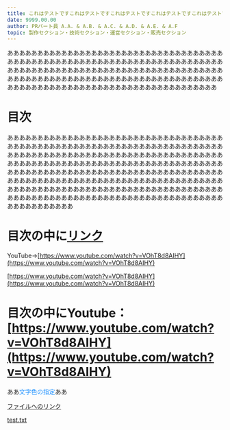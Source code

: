 ```yaml
---
title: これはテストですこれはテストですこれはテストですこれはテストですこれはテストですこれはテストですこれはテストですこれはテストです
date: 9999.00.00
author: PRパート員 A.A. & A.B. & A.C. & A.D. & A.E. & A.F
topic: 製作セクション・技術セクション・運営セクション・販売セクション
---
```


あああああああああああああああああああああああああああああああああああああああああああああああああああああああああああああああああああああああああああああああああああああああああああああああああああああああああああああああああああああああああああああああああああああああああああああああああああああああああああああああああああああああああああああああああああ

# 目次

あああああああああああああああああああああああああああああああああああああああああああああああああああああああああああああああああああああああああああああああああああああああああああああああああああああああああああああああああああああああああああああああああああああああああああああああああああああああああああああああああああああああああああああああああああああああああああああああああああああああああああああああああああああああああああああああああああああああああああああああああああああああああああああああああああああああああああああああああああああああああああああああああああああああああああ

# 目次の中に[リンク](https://example.com/)

YouTube->[https://www.youtube.com/watch?v=VOhT8d8AIHY](https://www.youtube.com/watch?v=VOhT8d8AIHY)

[https://www.youtube.com/watch?v=VOhT8d8AIHY](https://www.youtube.com/watch?v=VOhT8d8AIHY)

# 目次の中にYoutube：[https://www.youtube.com/watch?v=VOhT8d8AIHY](https://www.youtube.com/watch?v=VOhT8d8AIHY)

ああ<font color="#1e90ff">文字色の指定</font>ああ

[ファイルへのリンク](test.txt)

[test.txt](test.txt)
